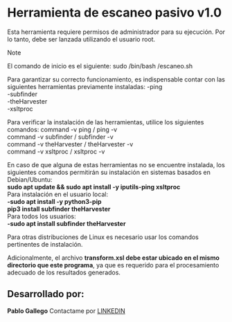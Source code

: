 # Herramienta de escaneo pasivo v1.0
Esta herramienta requiere permisos de administrador para su ejecución. 
Por lo tanto, debe ser lanzada utilizando el usuario root. 

> [!NOTE]
> El comando de inicio es el siguiente:
> sudo /bin/bash <RUTA>/escaneo.sh

Para garantizar su correcto funcionamiento, es indispensable contar con 
las siguientes herramientas previamente instaladas:
-ping <br>
-subfinder <br>
-theHarvester <br>
-xsltproc <br>

Para verificar la instalación de las herramientas, utilice los siguientes comandos:
command -v ping / ping -v <br>
command -v subfinder / subfinder -v <br>
command -v theHarvester / theHarvester -v <br>
command -v xsltproc / xsltproc -v <br>

En caso de que alguna de estas herramientas no se encuentre instalada, 
los siguientes comandos permitirán su instalación en sistemas basados en Debian/Ubuntu: <br>
**sudo apt update && sudo apt install -y iputils-ping xsltproc** <br>
Para instalación en el usuario local: <br>
    **-sudo apt install -y python3-pip** <br>
    **pip3 install subfinder theHarvester** <br>
Para todos los usuarios: <br>
    **-sudo apt install subfinder theHarvester**

Para otras distribuciones de Linux es necesario usar los comandos pertinentes de instalación.

Adicionalmente, el archivo **transform.xsl debe estar ubicado en el mismo directorio que este programa**, 
ya que es requerido para el procesamiento adecuado de los resultados generados.

## Desarrollado por:
**Pablo Gallego**
Contactame por [LINKEDIN](https://www.linkedin.com/in/pablogallegomartinez/)
